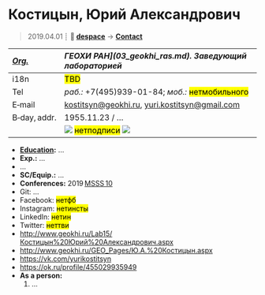 # Костицын, Юрий Александрович
> 2019.04.01 ┊ **🚀 [despace](index.md)** → **[Contact](contact.md)**

|*[Org.](contact.md)*|*ГЕОХИ РАН](03_geokhi_ras.md). Заведующий лабораторией*|
|:--|:--|
|i18n| <mark>TBD</mark> |
|Tel|*раб.:* +7(495)939-01-84; *моб.:* <mark>нетмобильного</mark> |
|E‑mail| <kostitsyn@geokhi.ru>, <yuri.kostitsyn@gmail.com> |
|B‑day, addr.| 1955.11.23 / … |
|| ![](f/contact/k/kosticyn_001_photo.jpg) <mark>нетподписи</mark> [![](f/contact//_001_sign_thumb.jpg)](f/contact//_001_sign.png) |

   - **[Education](edu.md):** …
   - **Exp.:** …
   - …
   - **SC/Equip.:** …
   - **Conferences:** 2019 [MSSS 10](msss_10.md)
   - Git: …
   - Facebook: <mark>нетфб</mark>
   - Instagram: <mark>нетинсты</mark>
   - LinkedIn: <mark>нетин</mark>
   - Twitter: <mark>неттви</mark>
   - <http://www.geokhi.ru/Lab15/Костицын%20Юрий%20Александрович.aspx>
   - <http://www.geokhi.ru/GEO_Pages/Ю.А.%20Костицын.aspx>
   - <https://vk.com/yurikostitsyn>
   - <https://ok.ru/profile/455029935949>
   - **As a person:**
      1. …
